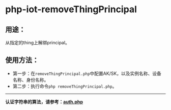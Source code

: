 # php-iot-removeThingPrincipal

## 用途：

从指定的thing上解绑principal。

## 使用方法：

* 第一步：在`removeThingPrincipal.php`中配置AK/SK，以及实例名称、设备名称、身份名称。
* 第二步：执行命令`php removeThingPrincipal.php`。

---

**认证字符串的算法，请参考：[auth.php](../../authorization/auth.php)**
